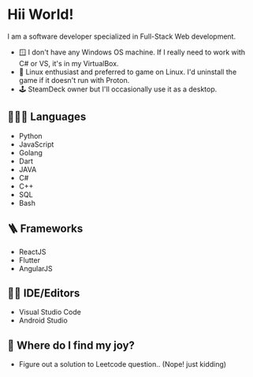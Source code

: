 # Hii World!

I am a software developer specialized in Full-Stack Web development. 

- 🪟 I don't have any Windows OS machine. If I really need to work with C# or VS, it's in my VirtualBox.
- 🐧 Linux enthusiast and preferred to game on Linux. I'd uninstall the game if it doesn't run with Proton.
- 🕹 SteamDeck owner but I'll occasionally use it as a desktop.


## 🧑🏻‍💻 Languages

- Python
- JavaScript
- Golang
- Dart
- JAVA
- C#
- C++
- SQL
- Bash

## 🪜 Frameworks 

- ReactJS
- Flutter
- AngularJS

## ✍🏻 IDE/Editors

- Visual Studio Code
- Android Studio

## 🤩 Where do I find my joy?

- Figure out a solution to Leetcode question.. (Nope! just kidding)

